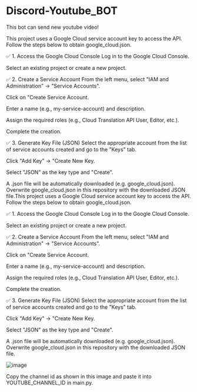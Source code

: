 # Discord-Youtube_BOT
This bot can send new youtube video!

This project uses a Google Cloud service account key to access the API. Follow the steps below to obtain google_cloud.json.

✅ 1. Access the Google Cloud Console 
Log in to the Google Cloud Console.

Select an existing project or create a new project.

✅ 2. Create a Service Account 
From the left menu, select "IAM and Administration" → "Service Accounts".

Click on "Create Service Account.

Enter a name (e.g., my-service-account) and description.

Assign the required roles (e.g., Cloud Translation API User, Editor, etc.).

Complete the creation.

✅ 3. Generate Key File (JSON) 
Select the appropriate account from the list of service accounts created and go to the "Keys" tab.

Click "Add Key" → "Create New Key.

Select "JSON" as the key type and "Create".

A .json file will be automatically downloaded (e.g. google_cloud.json).
Overwrite google_cloud.json in this repository with the downloaded JSON file.This project uses a Google Cloud service account key to access the API. Follow the steps below to obtain google_cloud.json.

✅ 1. Access the Google Cloud Console 
Log in to the Google Cloud Console.

Select an existing project or create a new project.

✅ 2. Create a Service Account 
From the left menu, select "IAM and Administration" → "Service Accounts".

Click on "Create Service Account.

Enter a name (e.g., my-service-account) and description.

Assign the required roles (e.g., Cloud Translation API User, Editor, etc.).

Complete the creation.

✅ 3. Generate Key File (JSON) 
Select the appropriate account from the list of service accounts created and go to the "Keys" tab.

Click "Add Key" → "Create New Key.

Select "JSON" as the key type and "Create".

A .json file will be automatically downloaded (e.g. google_cloud.json).
Overwrite google_cloud.json in this repository with the downloaded JSON file.

![image](https://github.com/user-attachments/assets/56a0d601-357d-4d87-a71b-aa4ce154fd3f)

Copy the channel id as shown in this image and paste it into YOUTUBE_CHANNEL_ID in main.py.
